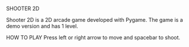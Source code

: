 SHOOTER 2D 


Shooter 2D is a 2D arcade game developed with Pygame. The game is a demo version and has 1 level.

HOW TO PLAY
Press left or right arrow to move and spacebar to shoot.
